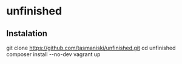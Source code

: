 # unfinished

## Instalation

git clone https://github.com/tasmaniski/unfinished.git
cd unfinished
composer install --no-dev
vagrant up